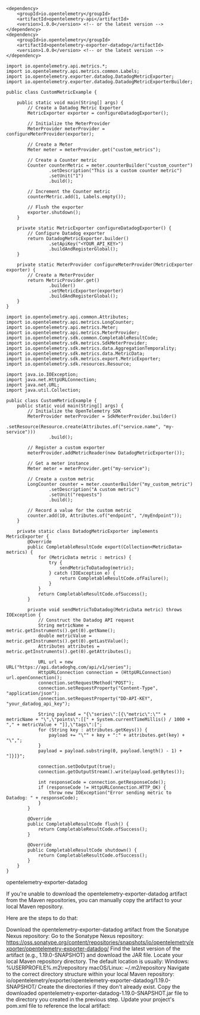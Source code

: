 ```
<dependency>
    <groupId>io.opentelemetry</groupId>
    <artifactId>opentelemetry-api</artifactId>
    <version>1.0.0</version> <!-- or the latest version -->
</dependency>
<dependency>
    <groupId>io.opentelemetry</groupId>
    <artifactId>opentelemetry-exporter-datadog</artifactId>
    <version>1.0.0</version> <!-- or the latest version -->
</dependency>
```
```
import io.opentelemetry.api.metrics.*;
import io.opentelemetry.api.metrics.common.Labels;
import io.opentelemetry.exporter.datadog.DatadogMetricExporter;
import io.opentelemetry.exporter.datadog.DatadogMetricExporterBuilder;

public class CustomMetricExample {

    public static void main(String[] args) {
        // Create a Datadog Metric Exporter
        MetricExporter exporter = configureDatadogExporter();

        // Initialize the MeterProvider
        MeterProvider meterProvider = configureMeterProvider(exporter);

        // Create a Meter
        Meter meter = meterProvider.get("custom_metrics");

        // Create a Counter metric
        Counter counterMetric = meter.counterBuilder("custom_counter")
                .setDescription("This is a custom counter metric")
                .setUnit("1")
                .build();

        // Increment the Counter metric
        counterMetric.add(1, Labels.empty());

        // Flush the exporter
        exporter.shutdown();
    }

    private static MetricExporter configureDatadogExporter() {
        // Configure Datadog exporter
        return DatadogMetricExporter.builder()
                .setApiKey("<YOUR_API_KEY>")
                .buildAndRegisterGlobal();
    }

    private static MeterProvider configureMeterProvider(MetricExporter exporter) {
        // Create a MeterProvider
        return MetricProvider.get()
                .builder()
                .setMetricExporter(exporter)
                .buildAndRegisterGlobal();
    }
}
```

```
import io.opentelemetry.api.common.Attributes;
import io.opentelemetry.api.metrics.LongCounter;
import io.opentelemetry.api.metrics.Meter;
import io.opentelemetry.api.metrics.MeterProvider;
import io.opentelemetry.sdk.common.CompletableResultCode;
import io.opentelemetry.sdk.metrics.SdkMeterProvider;
import io.opentelemetry.sdk.metrics.data.AggregationTemporality;
import io.opentelemetry.sdk.metrics.data.MetricData;
import io.opentelemetry.sdk.metrics.export.MetricExporter;
import io.opentelemetry.sdk.resources.Resource;

import java.io.IOException;
import java.net.HttpURLConnection;
import java.net.URL;
import java.util.Collection;

public class CustomMetricExample {
    public static void main(String[] args) {
        // Initialize the OpenTelemetry SDK
        MeterProvider meterProvider = SdkMeterProvider.builder()
                .setResource(Resource.create(Attributes.of("service.name", "my-service")))
                .build();

        // Register a custom exporter
        meterProvider.addMetricReader(new DatadogMetricExporter());

        // Get a meter instance
        Meter meter = meterProvider.get("my-service");

        // Create a custom metric
        LongCounter counter = meter.counterBuilder("my_custom_metric")
                .setDescription("A custom metric")
                .setUnit("requests")
                .build();

        // Record a value for the custom metric
        counter.add(10, Attributes.of("endpoint", "/myEndpoint"));
    }

    private static class DatadogMetricExporter implements MetricExporter {
        @Override
        public CompletableResultCode export(Collection<MetricData> metrics) {
            for (MetricData metric : metrics) {
                try {
                    sendMetricToDatadog(metric);
                } catch (IOException e) {
                    return CompletableResultCode.ofFailure();
                }
            }
            return CompletableResultCode.ofSuccess();
        }

        private void sendMetricToDatadog(MetricData metric) throws IOException {
            // Construct the Datadog API request
            String metricName = metric.getInstruments().get(0).getName();
            double metricValue = metric.getInstruments().get(0).getLastValue();
            Attributes attributes = metric.getInstruments().get(0).getAttributes();

            URL url = new URL("https://api.datadoghq.com/api/v1/series");
            HttpURLConnection connection = (HttpURLConnection) url.openConnection();
            connection.setRequestMethod("POST");
            connection.setRequestProperty("Content-Type", "application/json");
            connection.setRequestProperty("DD-API-KEY", "your_datadog_api_key");

            String payload = "{\"series\":[{\"metric\":\"" + metricName + "\",\"points\":[[" + System.currentTimeMillis() / 1000 + "," + metricValue + "]],\"tags\":[";
            for (String key : attributes.getKeys()) {
                payload += "\"" + key + ":" + attributes.get(key) + "\",";
            }
            payload = payload.substring(0, payload.length() - 1) + "]}]}";

            connection.setDoOutput(true);
            connection.getOutputStream().write(payload.getBytes());

            int responseCode = connection.getResponseCode();
            if (responseCode != HttpURLConnection.HTTP_OK) {
                throw new IOException("Error sending metric to Datadog: " + responseCode);
            }
        }

        @Override
        public CompletableResultCode flush() {
            return CompletableResultCode.ofSuccess();
        }

        @Override
        public CompletableResultCode shutdown() {
            return CompletableResultCode.ofSuccess();
        }
    }
}
```
opentelemetry-exporter-datadog




If you're unable to download the opentelemetry-exporter-datadog artifact from the Maven repositories, you can manually copy the artifact to your local Maven repository.

Here are the steps to do that:

Download the opentelemetry-exporter-datadog artifact from the Sonatype Nexus repository:
Go to the Sonatype Nexus repository: https://oss.sonatype.org/content/repositories/snapshots/io/opentelemetry/exporter/opentelemetry-exporter-datadog/
Find the latest version of the artifact (e.g., 1.19.0-SNAPSHOT) and download the JAR file.
Locate your local Maven repository directory. The default location is usually:
Windows: %USERPROFILE%\.m2\repository
macOS/Linux: ~/.m2/repository
Navigate to the correct directory structure within your local Maven repository:
io/opentelemetry/exporter/opentelemetry-exporter-datadog/1.19.0-SNAPSHOT/
Create the directories if they don't already exist.
Copy the downloaded opentelemetry-exporter-datadog-1.19.0-SNAPSHOT.jar file to the directory you created in the previous step.
Update your project's pom.xml file to reference the local artifact:
